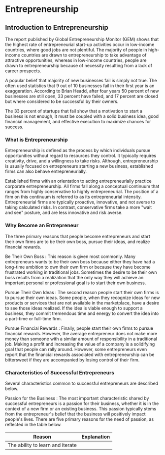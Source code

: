 # Entrepreneurship

## Introduction to Entrepreneurship

<!-- Global Entrepreneurship Monitor -->

The report published by Global Entrepreneurship Monitor (GEM) shows that the highest rate of entrepreneurial start-up activities occur in low-income countries, where good jobs are not plentiful. The majority of people in high-income countries are drawn to entrepreneurship to take advantage of attractive opportunities, whereas in low-income countries, people are drawn to entrepreneurship because of necessity resulting from a lack of career prospects.

<!-- Myth: Majority of New Businesses Fail -->

A popular belief that majority of new businesses fail is simply not true. The often used statistics that 9 out of 10 businesses fail in their first year is an exaggeration. According to Brian Headd, after four years 50 percent of new businesses are still open, 33 percent have failed, and 17 percent are closed but where considered to be successful by their owners.

The 33 percent of startups that fail show that a motivation to start a business is not enough, it must be coupled with a solid business idea, good financial management, and effective execution to maximize chances for success.

### What is Entrepreneurship

<!-- Definition of Entrepreneurship -->

Entrepreneurship is defined as the process by which individuals pursue opportunities without regard to resources they control. It typically requires creativity, drive, and a willingness to take risks. Although, entrepreneurship is usually focused on entrepreneurs starting a new business, established firms can also behave entrepreneurially.

<!-- Corporate Entrepreneurship -->

Established firms with an orientation to acting entrepreneurially practice corporate entrepreneurship. All firms fall along a conceptual continuum that ranges from highly conservative to highly entrepreneurial. The position of a firm on this continuum is referred to as its entrepreneurial intensity. Entrepreneurial firms are typically proactive, innovative, and not averse to taking calculated risks. In contrast, conservative firms take a more "wait and see" posture, and are less innovative and risk averse.

### Why Become an Entrepreneur

The three primary reasons that people become entrepreneurs and start their own firms are to be their own boss, pursue their ideas, and realize financial rewards.

Be Their Own Boss
: This reason is given most commonly. Many entrepreneurs wants to be their own boss because either they have had a long-time ambition to own their own firm or because they have become frustrated working in traditional jobs. Sometimes the desire to be their own boss results from a realization that the only way they will achieve an important personal or professional goal is to start their own business.

Pursue Their Own Ideas
: The second reason people start their own firms is to pursue their own ideas. Some people, when they recognize ideas for new products or services that are not available in the marketplace, have a desire to see those ideas realized. If the idea is viable enough to support a business, they commit tremendous time and energy to convert the idea into a part-time or full-time firm.

Pursue Financial Rewards
: Finally, people start their own firms to pursue financial rewards. However, the average entrepreneur does not make more money than someone with a similar amount of responsibility in a traditional job. Making a profit and increasing the value of a company is a solidifying goal that people can rally around. However, some entrepreneurs even report that the financial rewards associated with entrepreneurship can be bittersweet if they are accompanied by losing control of their firm.

### Characteristics of Successful Entrepreneurs

Several characteristics common to successful entrepreneurs are described below.

Passion for the Business
: The most important characteristic shared by successful entrepreneurs is a passion for their business, whether it is in the context of a new firm or an existing business. This passion typically stems from the entrepreneur's belief that the business will positively impact people's lives. There are five primary reasons for the need of passion, as reflected in the table below.

| Reason | Explanation |
| - | - |
| The ability to learn and iterate | 